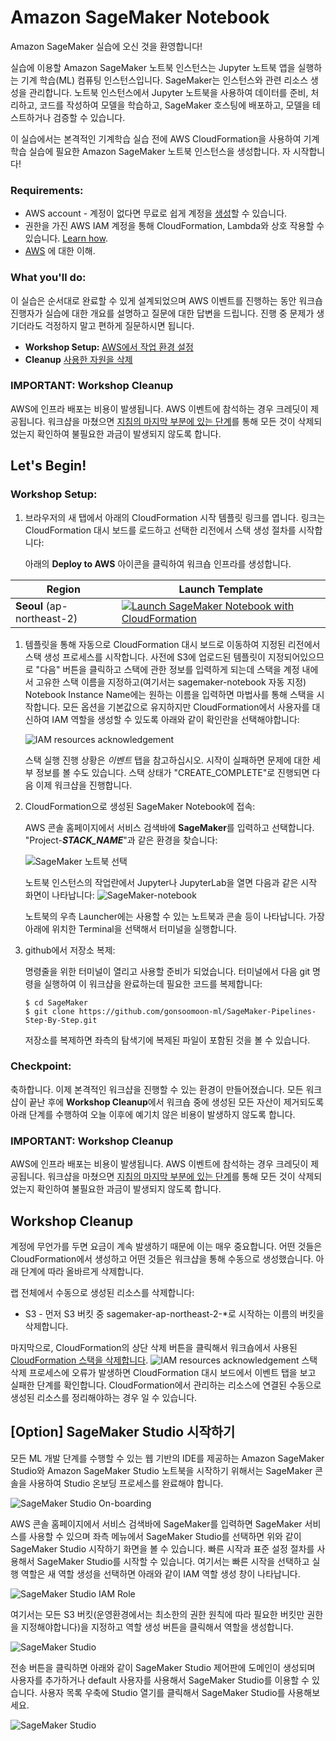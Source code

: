 Amazon SageMaker Notebook
====================================================

Amazon SageMaker 실습에 오신 것을 환영합니다!

실습에 이용할 Amazon SageMaker 노트북 인스턴스는 Jupyter 노트북 앱을 실행하는 기계 학습(ML) 컴퓨팅 인스턴스입니다. SageMaker는 인스턴스와 관련 리소스 생성을 관리합니다. 노트북 인스턴스에서 Jupyter 노트북을 사용하여 데이터를 준비, 처리하고, 코드를 작성하여 모델을 학습하고, SageMaker 호스팅에 배포하고, 모델을 테스트하거나 검증할 수 있습니다.

이 실습에서는 본격적인 기계학습 실습 전에 AWS CloudFormation을 사용하여 기계학습 실습에 필요한 Amazon SageMaker 노트북 인스턴스을 생성합니다. 자 시작합니다!

### Requirements:

* AWS account - 계정이 없다면 무료로 쉽게 계정을 [생성](https://aws.amazon.com/)할 수 있습니다.
* 권한을 가진 AWS IAM 계정을 통해 CloudFormation, Lambda와 상호 작용할 수 있습니다. [Learn how](https://docs.aws.amazon.com/IAM/latest/UserGuide/id_users_create.html).
* [AWS](httpts://aws.amazon.com) 에 대한 이해.

### What you'll do:

이 실습은 순서대로 완료할 수 있게 설계되었으며 AWS 이벤트를 진행하는 동안 워크숍 진행자가 실습에 대한 개요를 설명하고 질문에 대한 답변을 드립니다. 진행 중 문제가 생기더라도 걱정하지 말고 편하게 질문하시면 됩니다.

* **Workshop Setup:** [AWS에서 작업 환경 설정](#lets-begin)
* **Cleanup** [사용한 자원을 삭제](#workshop-cleanup)

### IMPORTANT: Workshop Cleanup

AWS에 인프라 배포는 비용이 발생됩니다. AWS 이벤트에 참석하는 경우 크레딧이 제공됩니다. 워크샵을 마쳤으면 [지침의 마지막 부분에 있는 단계](#workshop-cleanup)를 통해 모든 것이 삭제되었는지 확인하여 불필요한 과금이 발생되지 않도록 합니다.

## Let's Begin!

### Workshop Setup:

1. 브라우저의 새 탭에서 아래의 CloudFormation 시작 템플릿 링크를 엽니다. 링크는 CloudFormation 대시 보드를 로드하고 선택한 리전에서 스택 생성 절차를 시작합니다:
   
    아래의 **Deploy to AWS** 아이콘을 클릭하여 워크숍 인프라를 생성합니다.

| Region | Launch Template |
| ------------ | ------------- | 
**Seoul** (ap-northeast-2) | [![Launch SageMaker Notebook with CloudFormation](images/deploy-to-aws.png)](https://console.aws.amazon.com/cloudformation/home?region=ap-northeast-2#/stacks/new?stackName=sagemaker-notebook&templateURL=https://webinar-x-sumerian-host.s3.ap-northeast-2.amazonaws.com/sagemaker-only-notebook.yaml)  

1. 템플릿을 통해 자동으로 CloudFormation 대시 보드로 이동하여 지정된 리전에서 스택 생성 프로세스를 시작합니다. 사전에 S3에 업로드된 템플릿이 지정되어있으므로 "다음" 버튼을 클릭하고 스택에 관한 정보를 입력하게 되는데 스택을 계정 내에서 고유한 스택 이름을 지정하고(여기서는 sagemaker-notebook 자동 지정) Notebook Instance Name에는 원하는 이름을 입력하면 마법사를 통해 스택을 시작합니다. 모든 옵션을 기본값으로 유지하지만 CloudFormation에서 사용자를 대신하여 IAM 역할을 생성할 수 있도록 아래와 같이 확인란을 선택해야합니다:

    ![IAM resources acknowledgement](images/cf-02.png)

    스택 실행 진행 상황은 *이벤트* 탭을 참고하십시오. 시작이 실패하면 문제에 대한 세부 정보를 볼 수도 있습니다. 스택 상태가 "CREATE_COMPLETE"로 진행되면 다음 이제 워크샵을 진행합니다.

2. CloudFormation으로 생성된 SageMaker Notebook에 접속:

    AWS 콘솔 홈페이지에서 서비스 검색바에 **SageMaker**를 입력하고 선택합니다. "Project-***STACK_NAME***"과 같은 환경을 찾습니다:

    ![SageMaker 노트북 선택](images/sm-01.png)

    노트북 인스턴스의 작업란에서 Jupyter나 JupyterLab을 열면 다음과 같은 시작 화면이 나타납니다:
    ![SageMaker-notebook](images/sm-02.png)

    노트북의 우측 Launcher에는 사용할 수 있는 노트북과 콘솔 등이 나타납니다. 가장 아래에 위치한 Terminal을 선택해서 터미널을 실행합니다.
    
3. github에서 저장소 복제:

    명령줄을 위한 터미널이 열리고 사용할 준비가 되었습니다. 터미널에서 다음 git 명령을 실행하여 이 워크샵을 완료하는데 필요한 코드를 복제합니다:

    ```
    $ cd SageMaker
    $ git clone https://github.com/gonsoomoon-ml/SageMaker-Pipelines-Step-By-Step.git
    ```

    저장소를 복제하면 좌측의 탐색기에 복제된 파일이 포함된 것을 볼 수 있습니다.

### Checkpoint:
축하합니다. 이제 본격적인 워크샵을 진행할 수 있는 환경이 만들어졌습니다. 모든 워크샵이 끝난 후에 **Workshop Cleanup**에서 워크숍 중에 생성된 모든 자산이 제거되도록 아래 단계를 수행하여 오늘 이후에 예기치 않은 비용이 발생하지 않도록 합니다.

### IMPORTANT: Workshop Cleanup

AWS에 인프라 배포는 비용이 발생됩니다. AWS 이벤트에 참석하는 경우 크레딧이 제공됩니다. 워크샵을 마쳤으면 [지침의 마지막 부분에 있는 단계](#workshop-cleanup)를 통해 모든 것이 삭제되었는지 확인하여 불필요한 과금이 발생되지 않도록 합니다.

## Workshop Cleanup

계정에 무언가를 두면 요금이 계속 발생하기 때문에 이는 매우 중요합니다. 어떤 것들은 CloudFormation에서 생성하고 어떤 것들은 워크샵을 통해 수동으로 생성했습니다. 아래 단계에 따라 올바르게 삭제합니다.

랩 전체에서 수동으로 생성된 리소스를 삭제합니다:

* S3 - 먼저 S3 버킷 중 sagemaker-ap-northeast-2-*로 시작하는 이름의 버킷을 삭제합니다.

마지막으로, CloudFormation의 상단 삭제 버튼을 클릭해서 워크숍에서 사용된 [CloudFormation 스택을 삭제합니다](http://docs.aws.amazon.com/AWSCloudFormation/latest/UserGuide/cfn-console-delete-stack.html). 
![IAM resources acknowledgement](images/cf-03.png)
스택 삭제 프로세스에 오류가 발생하면 CloudFormation 대시 보드에서 이벤트 탭을 보고 실패한 단계를 확인합니다. CloudFormation에서 관리하는 리소스에 연결된 수동으로 생성된 리소스를 정리해야하는 경우 일 수 있습니다.

## [Option] SageMaker Studio 시작하기

모든 ML 개발 단계를 수행할 수 있는 웹 기반의 IDE를 제공하는 Amazon SageMaker Studio와 Amazon SageMaker Studio 노트북을 시작하기 위해서는 SageMaker 콘솔을 사용하여 Studio 온보딩 프로세스를 완료해야 합니다.

![SageMaker Studio On-boarding](images/sm-03.png)

AWS 콘솔 홈페이지에서 서비스 검색바에 SageMaker를 입력하면 SageMaker 서비스를 사용할 수 있으며 좌측 메뉴에서 SageMaker Studio를 선택하면 위와 같이 SageMaker Studio 시작하기 화면을 볼 수 있습니다. 빠른 시작과 표준 설정 절차를 사용해서 SageMaker Studio를 시작할 수 있습니다. 여기서는 빠른 시작을 선택하고 실행 역할은 새 역할 생성을 선택하면 아래와 같이 IAM 역할 생성 창이 나타납니다.

![SageMaker Studio IAM Role](images/sm-04.png)

여기서는 모든 S3 버킷(운영환경에서는 최소한의 권한 원칙에 따라 필요한 버킷만 권한을 지정해야합니다)을 지정하고 역할 생성 버튼을 클릭해서 역할을 생성합니다. 

![SageMaker Studio](images/sm-05.png)

전송 버튼을 클릭하면 아래와 같이 SageMaker Studio 제어판에 도메인이 생성되며 사용자를 추가하거나 default 사용자를 사용해서 SageMaker Studio를 이용할 수 있습니다. 사용자 목록 우축에 Studio 열기를 클릭해서 SageMaker Studio를 사용해보세요.

![SageMaker Studio](images/sm-06.png)
